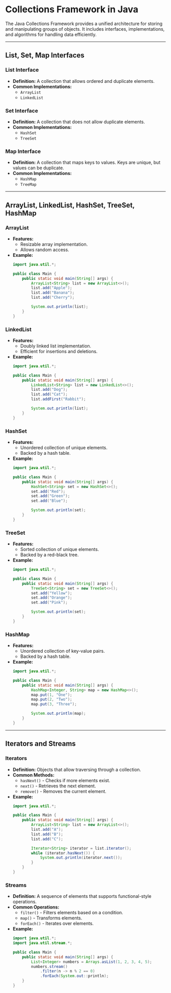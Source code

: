 # Collections Framework in Java

The Java Collections Framework provides a unified architecture for storing and manipulating groups of objects. It includes interfaces, implementations, and algorithms for handling data efficiently.

---

## List, Set, Map Interfaces

### List Interface
- **Definition:** A collection that allows ordered and duplicate elements.
- **Common Implementations:**
  - `ArrayList`
  - `LinkedList`

### Set Interface
- **Definition:** A collection that does not allow duplicate elements.
- **Common Implementations:**
  - `HashSet`
  - `TreeSet`

### Map Interface
- **Definition:** A collection that maps keys to values. Keys are unique, but values can be duplicate.
- **Common Implementations:**
  - `HashMap`
  - `TreeMap`

---

## ArrayList, LinkedList, HashSet, TreeSet, HashMap

### ArrayList
- **Features:**
  - Resizable array implementation.
  - Allows random access.
- **Example:**
  ```java
  import java.util.*;

  public class Main {
      public static void main(String[] args) {
          ArrayList<String> list = new ArrayList<>();
          list.add("Apple");
          list.add("Banana");
          list.add("Cherry");

          System.out.println(list);
      }
  }
  ```

### LinkedList
- **Features:**
  - Doubly linked list implementation.
  - Efficient for insertions and deletions.
- **Example:**
  ```java
  import java.util.*;

  public class Main {
      public static void main(String[] args) {
          LinkedList<String> list = new LinkedList<>();
          list.add("Dog");
          list.add("Cat");
          list.addFirst("Rabbit");

          System.out.println(list);
      }
  }
  ```

### HashSet
- **Features:**
  - Unordered collection of unique elements.
  - Backed by a hash table.
- **Example:**
  ```java
  import java.util.*;

  public class Main {
      public static void main(String[] args) {
          HashSet<String> set = new HashSet<>();
          set.add("Red");
          set.add("Green");
          set.add("Blue");

          System.out.println(set);
      }
  }
  ```

### TreeSet
- **Features:**
  - Sorted collection of unique elements.
  - Backed by a red-black tree.
- **Example:**
  ```java
  import java.util.*;

  public class Main {
      public static void main(String[] args) {
          TreeSet<String> set = new TreeSet<>();
          set.add("Yellow");
          set.add("Orange");
          set.add("Pink");

          System.out.println(set);
      }
  }
  ```

### HashMap
- **Features:**
  - Unordered collection of key-value pairs.
  - Backed by a hash table.
- **Example:**
  ```java
  import java.util.*;

  public class Main {
      public static void main(String[] args) {
          HashMap<Integer, String> map = new HashMap<>();
          map.put(1, "One");
          map.put(2, "Two");
          map.put(3, "Three");

          System.out.println(map);
      }
  }
  ```

---

## Iterators and Streams

### Iterators
- **Definition:** Objects that allow traversing through a collection.
- **Common Methods:**
  - `hasNext()` - Checks if more elements exist.
  - `next()` - Retrieves the next element.
  - `remove()` - Removes the current element.
- **Example:**
  ```java
  import java.util.*;

  public class Main {
      public static void main(String[] args) {
          ArrayList<String> list = new ArrayList<>();
          list.add("A");
          list.add("B");
          list.add("C");

          Iterator<String> iterator = list.iterator();
          while (iterator.hasNext()) {
              System.out.println(iterator.next());
          }
      }
  }
  ```

### Streams
- **Definition:** A sequence of elements that supports functional-style operations.
- **Common Operations:**
  - `filter()` - Filters elements based on a condition.
  - `map()` - Transforms elements.
  - `forEach()` - Iterates over elements.
- **Example:**
  ```java
  import java.util.*;
  import java.util.stream.*;

  public class Main {
      public static void main(String[] args) {
          List<Integer> numbers = Arrays.asList(1, 2, 3, 4, 5);
          numbers.stream()
              .filter(n -> n % 2 == 0)
              .forEach(System.out::println);
      }
  }
  ```

